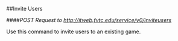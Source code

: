 ##Invite Users

####*POST Request to http://itweb.fvtc.edu/service/v0/inviteusers*

Use this command to invite users to an existing game. 

